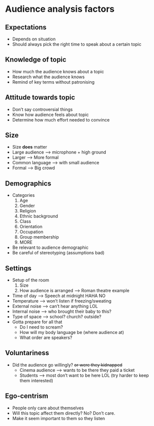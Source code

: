 # Audience analysis factors

## Expectations
- Depends on situation
- Should always pick the right time to speak about a certain topic
## Knowledge of topic
- How much the audience knows about a topic
- Research what the audience knows
- Remind of key terms without patronising 
## Attitude towards topic
- Don’t say controversial things
- Know how audience feels about topic
- Determine how much effort needed to convince
## Size
- Size **does** matter
- Large audience –> microphone + high ground
- Larger –> More formal
- Common language –> with small audience
- Formal –> Big crowd
## Demographics
- Categories
	1. Age
	2. Gender
	3. Religion
	4. Ethnic background
	5. Class
	6. Orientation
	7. Occupation
	8. Group membership
	9. MORE
- Be relevant to audience demographic
- Be careful of stereotyping (assumptions bad)
## Settings
- Setup of the room
  1. Size
  2. How audience is arranged –> Roman theatre example
- Time of day –> Speech at midnight HAHA NO
- Temperature –> won’t listen if freezing/sweating
- External noise –> can’t hear anything LOL
- Internal noise –> who brought their baby to this?
- Type of space –> school? church? outside?
- Gotta prepare for all that
  - Do I need to scream?
  - How will my body language be (where audience at)
  - What order are speakers?
## Voluntariness
- Did the audience go willingly? ~~or were they kidnapped~~
  - Cinema audience –> wants to be there they paid a ticket
  - Students –> most don’t want to be here LOL (try harder to keep them interested)
## Ego-centrism
- People only care about themselves
- Will this topic affect them directly? No? Don’t care.
- Make it seem important to them so they listen
